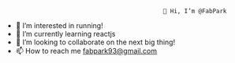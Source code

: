                                                  👋 Hi, I’m @FabPark
- 👀 I’m interested in running!
- 🌱 I’m currently learning reactjs
- 💞️ I’m looking to collaborate on the next big thing!
- 📫 How to reach me fabpark93@gmail.com

<!---
FabPark/FabPark is a ✨ special ✨ repository because its `README.md` (this file) appears on your GitHub profile.
You can click the Preview link to take a look at your changes.
--->
